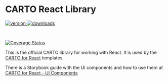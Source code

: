 # CARTO React Library

<p>
  <a href="https://npmjs.org/package/@carto/react">
    <img src="https://img.shields.io/npm/v/@carto/react.svg?style=flat-square" alt="version" />
  </a>

  <a href="https://npmjs.org/package/@carto/react">
    <img src="https://img.shields.io/npm/dt/@carto/react.svg?style=flat-square" alt="downloads" />
  </a>
</p>
<br/>

[![Coverage Status](https://coveralls.io/repos/github/CartoDB/carto-react-lib/badge.svg?branch=master)](https://coveralls.io/github/CartoDB/carto-react-lib?branch=master)

This is the official CARTO library for working with React. It is used by the [CARTO for React](https://github.com/CartoDB/cra-template-carto) templates.

There is a Storybook guide with the UI components and how to use them at [CARTO for React - UI Components](https://storybook-react.carto.com/)
